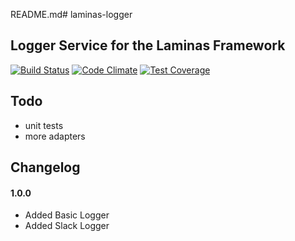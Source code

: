 README.md# laminas-logger
## Logger Service for the Laminas Framework
[![Build Status](https://travis-ci.org/mb-tec/laminas-logger.svg?branch=master)](https://travis-ci.org/mb-tec/laminas-logger)
[![Code Climate](https://api.codeclimate.com/v1/badges/b2aa5aac3ed5189bcbe2/maintainability)](https://codeclimate.com/github/mb-tec/laminas-logger/maintainability)
[![Test Coverage](https://api.codeclimate.com/v1/badges/b2aa5aac3ed5189bcbe2/test_coverage)](https://codeclimate.com/github/mb-tec/laminas-logger/test_coverage)

## Todo

* unit tests
* more adapters

## Changelog

#### 1.0.0
- Added Basic Logger
- Added Slack Logger
